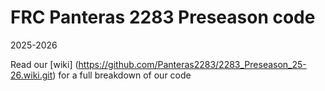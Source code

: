 # FRC Panteras 2283 Preseason code
2025-2026

Read our [wiki] (https://github.com/Panteras2283/2283_Preseason_25-26.wiki.git) for a full breakdown of our code

